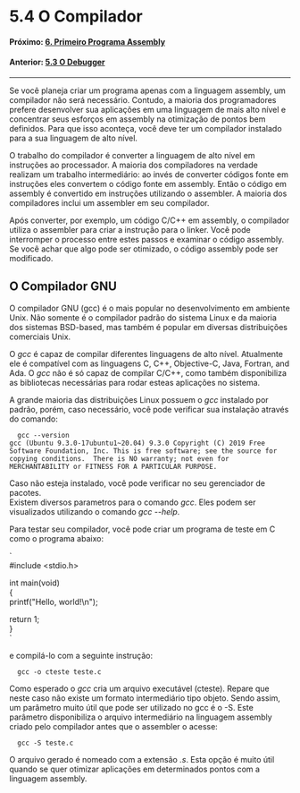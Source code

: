 # 5.4 O Compilador

#### Próximo: [6. Primeiro Programa Assembly](./primeiro_programa.md)  
#### Anterior: [5.3 O Debugger](./o_debugger.md)  

---  

Se você planeja criar um programa apenas com a linguagem assembly, um compilador não será necessário. Contudo, a maioria dos programadores prefere desenvolver sua aplicações em uma linguagem de mais alto nível e concentrar seus esforços em assembly na otimização de pontos bem definidos. Para que isso aconteça, você deve ter um compilador instalado para a sua linguagem de alto nível.  

O trabalho do compilador é converter a linguagem de alto nível em instruções ao processador. A maioria dos compiladores na verdade realizam um trabalho intermediário: ao invés de converter códigos fonte em instruções eles convertem o código fonte em assembly. Então o código em assembly é convertido em instruções utilizando o assembler. A maioria dos compiladores inclui um assembler em seu compilador.  

Após converter, por exemplo, um código C/C++ em assembly, o compilador utiliza o assembler para criar a instrução para o linker. Você pode interromper o processo entre estes passos e examinar o código assembly. Se você achar que algo pode ser otimizado, o código assembly pode ser modificado.  

## O Compilador GNU  

O compilador GNU (gcc) é o mais popular no desenvolvimento em ambiente Unix. Não somente é o compilador padrão do sistema Linux e da maioria dos sistemas BSD-based, mas também é popular em diversas distribuições comerciais Unix.  

O *gcc* é capaz de compilar diferentes linguagens de alto nível. Atualmente ele é compatível com as linguagens C, C++, Objective-C, Java, Fortran, and Ada. O *gcc* não é só capaz de compilar C/C++, como também disponibiliza as bibliotecas necessárias para rodar esteas aplicações no sistema.  

A grande maioria das distribuições Linux possuem o *gcc* instalado por padrão, porém, caso necessário, você pode verificar sua instalação através do comando:  

`  
gcc --version  
`  
`
gcc (Ubuntu 9.3.0-17ubuntu1~20.04) 9.3.0
Copyright (C) 2019 Free Software Foundation, Inc.
This is free software; see the source for copying conditions.  There is NO
warranty; not even for MERCHANTABILITY or FITNESS FOR A PARTICULAR PURPOSE.
`  

Caso não esteja instalado, você pode verificar no seu gerenciador de pacotes.  
Existem diversos parametros para o comando *gcc*. Eles podem ser visualizados utilizando o comando *gcc --help*.  

Para testar seu compilador, você pode criar um programa de teste em C como o programa abaixo:  

`  
#include <stdio.h>  

int main(void)  
{  
printf("Hello, world!\n");  

return 1;  
}  
`  

e compilá-lo com a seguinte instrução:  

`  
gcc -o cteste teste.c
`  

Como esperado o *gcc* cria um arquivo executável (cteste). Repare que neste caso não existe um formato intermediário tipo objeto.  Sendo assim, um parâmetro muito útil que pode ser utilizado no gcc é o -S. Este parâmetro disponibiliza o arquivo intermediário na linguagem assembly criado pelo compilador antes que o assembler o acesse:

`  
gcc -S teste.c
`  

O arquivo gerado é nomeado com a extensão *.s*. Esta opção é muito útil quando se quer otimizar aplicações em determinados pontos com a linguagem assembly.  
